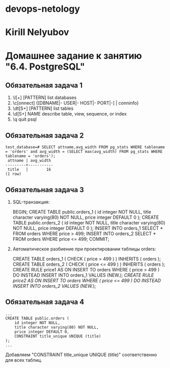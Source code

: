 # devops-netology
# Kirill Nelyubov

# Домашнее задание к занятию "6.4. PostgreSQL"

## Обязательная задача 1
1. \l[+]   [PATTERN]      list databases
2. \c[onnect] {[DBNAME|- USER|- HOST|- PORT|-] | conninfo}
3. \dt[S+] [PATTERN]      list tables
4. \d[S+]  NAME           describe table, view, sequence, or index
5. \q                     quit psql

## Обязательная задача 2
    test_database=# SELECT attname,avg_width FROM pg_stats WHERE tablename = 'orders' and avg_width = (SELECT max(avg_width) FROM pg_stats WHERE tablename = 'orders');
     attname | avg_width 
    ---------+-----------
     title   |        16
    (1 row)

## Обязательная задача 3
1. SQL-транзакция:


    BEGIN;
    CREATE TABLE public.orders_1 (
        id integer NOT NULL,
        title character varying(80) NOT NULL,
        price integer DEFAULT 0
    );
    CREATE TABLE public.orders_2 (
        id integer NOT NULL,
        title character varying(80) NOT NULL,
        price integer DEFAULT 0
    );
    INSERT INTO orders_1 SELECT * FROM orders WHERE price > 499;
    INSERT INTO orders_2 SELECT * FROM orders WHERE price <= 499;
    COMMIT;

2. Автоматическое разбиение при проектировании таблицы orders:
 

    CREATE TABLE orders_1 (
        CHECK ( price > 499 )
    ) INHERITS ( orders );
    CREATE TABLE orders_2 (
        CHECK ( price <= 499 )
    ) INHERITS ( orders );
    CREATE RULE price1 AS ON INSERT TO orders
    WHERE ( price > 499 )
    DO INSTEAD INSERT INTO orders_1 VALUES (NEW.*);
    CREATE RULE price2 AS ON INSERT TO orders
    WHERE ( price <= 499 )
    DO INSTEAD INSERT INTO orders_2 VALUES (NEW.*);

## Обязательная задача 4
    ...
    CREATE TABLE public.orders (
        id integer NOT NULL,
        title character varying(80) NOT NULL,
        price integer DEFAULT 0,
        CONSTRAINT title_unique UNIQUE (title)
    );
    ...
Добавляем "CONSTRAINT title_unique UNIQUE (title)" соответственно для всех таблиц.